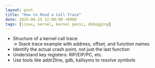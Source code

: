 ```yaml
---
layout: post
title: "How to Read a Call Trace"
date: 2025-06-25 12:00:00 +0900
tags: [linux, kernel, kernel panic, debugging]
---
```


- Structure of a kernel call trace:  
    → Stack trace example with address, offset, and function names  
- Identify the actual crash point, not just the last function  
- Understand key registers: RIP/EIP/PC, etc.  
- Use tools like addr2line, gdb, kallsyms to resolve symbols  
